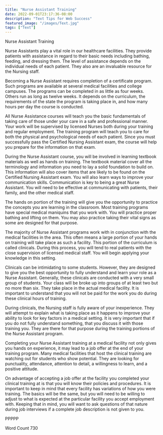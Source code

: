 ```yaml
---
title: "Nurse Assistant Training"
date: 2022-09-01T23:17:36-08:00
description: "Text Tips for Web Success"
featured_image: "/images/Text.jpg"
tags: ["Text"]
---
```


Nurse Assistant Training

Nurse Assistants play a vital role in our healthcare facilities. They provide patients with assistance in regard to their basic needs including bathing, feeding, and dressing them. The level of assistance depends on the individual needs of each patient. They also are an invaluable resource for the Nursing staff.

Becoming a Nurse Assistant requires completion of a certificate program. Such programs are available at several medical facilities and college campuses. The programs can be completed in as little as four weeks. Others run as long as twelve weeks. It depends on the curriculum, the requirements of the state the program is taking place in, and how many hours per day the course is conducted. 

All Nurse Assistance courses will teach you the basic fundamentals of taking care of those under your care in a safe and professional manner. Your work will be supervised by licensed Nurses both during your training and regular employment. The training program will teach you to care for both the physical and psychological needs of each patient. Since you must successfully pass the Certified Nursing Assistant exam, the course will help you prepare for the information on that exam.

During the Nurse Assistant course, you will be involved in learning textbook materials as well as hands on training. The textbook material cover all the terminology and information you need to lay a solid foundation to build on. This information will also cover items that are likely to be found on the Certified Nursing Assistant exam. You will also learn ways to improve your communication skills. Communication is key to being a great Nurse Assistant. You will need to be effective at communicating with patients, their family, and the other medical staff.

The hands on portion of the training will give you the opportunity to practice the concepts you are learning in the classroom. Most training programs have special medical maniquins that you work with. You will practice proper bathing and lifting on them. You may also practice taking their vital signs as some are designed for that purpose. 

The majority of Nurse Assistant programs work with in conjunction with the medical facilities in the area. This often means a large portion of your hands on training will take place as such a facility. This portion of the curriculum is called clinicals. During this process, you will tend to real patients with the close supervision of licensed medical staff. You will begin applying your knowledge in this setting. 

Clinicals can be intimidating to some students. However, they are designed to give you the best opportunity to fully understand and learn your role as a Nurse Assistant. Generally, these clinicals are conducted with a very small group of students. Your class will be broke up into groups of at least two but no more than six. They take place in the actual medical facility. It is important to understand that you will not be paid for the work you do during these clinical hours of training. 

During clinicals, the Nursing staff is fully aware of your inexperience. They will attempt to explain what is taking place as it happens to improve your ability to look for key factors in a medical setting. It is very important that if you do not fully understand something, that you discuss it with those training you. They are there for that purpose during the training portions of the Nurse Assistant program.

Completing your Nurse Assistant training at a medical facility not only gives you hands on experience, it may lead to a job offer at the end of your training program. Many medical facilities that host the clinical training are watching out for students who show potential. They are looking for punctuality, attendance, attention to detail, a willingness to learn, and a positive attitude.

On advantage of accepting a job offer at the facility you completed your clinical training at is that you will know their policies and procedures. It is important to keep in mind that every facility has variations of how you were training. The basics will be the same, but you will need to be willing to adjust to what is expected at the particular facility you accept employment with. Keeping that in mind, you will want to ask questions of that nature during job interviews if a complete job description is not given to you.

PPPPP

Word Count 730

